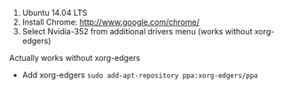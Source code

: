 1. Ubuntu 14.04 LTS
2. Install Chrome: http://www.google.com/chrome/
3. Select Nvidia-352 from additional drivers menu (works without xorg-edgers)


Actually works without xorg-edgers
- Add xorg-edgers ``sudo add-apt-repository ppa:xorg-edgers/ppa ``
